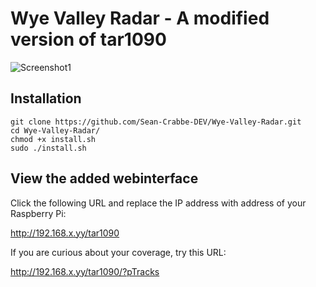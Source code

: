 # Wye Valley Radar - A modified version of tar1090


![Screenshot1](https://raw.githubusercontent.com/wiedehopf/tar1090/screenshots/screenshot3.png)

## Installation

```
git clone https://github.com/Sean-Crabbe-DEV/Wye-Valley-Radar.git
cd Wye-Valley-Radar/
chmod +x install.sh
sudo ./install.sh

```
## View the added webinterface

Click the following URL and replace the IP address with address of your Raspberry Pi:

http://192.168.x.yy/tar1090

If you are curious about your coverage, try this URL:

http://192.168.x.yy/tar1090/?pTracks


